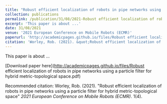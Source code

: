 ```yaml
---
title: "Robust efficient localization of robots in pipe networks using a particle filter for hybrid metric-topological space"
collection: publications
permalink: /publication/31/08/2021-Robust efficient localization of robots in pipe networks using a particle filter for hybrid metric-topological space
excerpt: 'This paper is about ...'
date: 31/08/2021
venue: '2021 European Conference on Mobile Robots (ECMR)'
paperurl: 'http://academicpages.github.io/files/Robust efficient localization of robots in pipe networks using a particle filter for hybrid metric-topological space.pdf'
citation: 'Worley, Rob. (2021). &quot;Robust efficient localization of robots in pipe networks using a particle filter for hybrid metric-topological space&quot; <i>2021 European Conference on Mobile Robots (ECMR)</i>. 1(4).'
---
```

This paper is about ...

[Download paper here](http://academicpages.github.io/files/Robust efficient localization of robots in pipe networks using a particle filter for hybrid metric-topological space.pdf)

Recommended citation: Worley, Rob. (2021). "Robust efficient localization of robots in pipe networks using a particle filter for hybrid metric-topological space" <i>2021 European Conference on Mobile Robots (ECMR)</i>. 1(4).